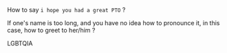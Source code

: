 How to say `i hope you had a great PTO` ?

If one's name is too long, and you have no idea how to pronounce it, in this case, how to greet to her/him ?

LGBTQIA

